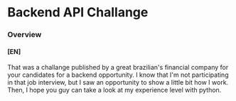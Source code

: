 # Backend API Challange

### Overview

#### [EN]


That was a challange published by a great brazilian's financial company for your candidates for a backend opportunity.
I know that I'm not participating in that job interview, but I saw an opportunity to show a little bit how I work.
Then, I hope you guy can take a look at my experience level with python.


